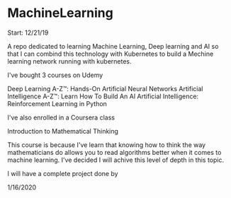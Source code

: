 # MachineLearning

Start: 12/21/19

A repo dedicated to learning Machine Learning, Deep learning and AI so that I can combind this technology with Kubernetes to build a Mechine learning network running with kubernetes. 

I've bought 3 courses on Udemy 

Deep Learning A-Z™: Hands-On Artificial Neural Networks
Artificial Intelligence A-Z™: Learn How To Build An AI
Artificial Intelligence: Reinforcement Learning in Python

I've also enrolled in a Coursera class 

Introduction to Mathematical Thinking

This course is because I've learn that knowing how to think the way mathematicians do allows you to read algorithms better when it comes to machine learning. I've decided I will achive this level of depth in this topic. 

I will have a complete project done by 

1/16/2020
